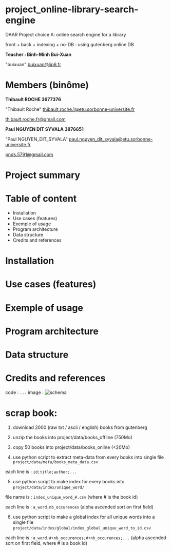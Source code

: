 # project_online-library-search-engine

DAAR Project choice A: online search engine for a library

front + back + indexing + no-DB : using gutenberg online DB

**Teacher : Binh-Minh Bui-Xuan**

"buixuan" <buixuan@lip6.fr>



# Members (binôme)

**Thibault ROCHE 3677376**

"Thibault Roche" <thibault.roche.1@etu.sorbonne-universite.fr>

thibault.roche.fr@gmail.com


**Paul NGUYEN DIT SYVALA 3876651**

"Paul NGUYEN_DIT_SYVALA" <paul.nguyen_dit_syvala@etu.sorbonne-universite.fr>

pnds.5791@gmail.com


# Project summary



# Table of content

+ Installation
+ Use cases (features)
+ Exemple of usage
+ Program architecture
+ Data structure
+ Credits and references


# Installation
# Use cases (features)
# Exemple of usage
# Program architecture
# Data structure
# Credits and references


code : ```...```
image : ![schema](/schema/schema1.png)



# scrap book:

1) download 2000 (raw txt / ascii / english) books from gutenberg

2) unzip the books into project/data/books_offline (750Mo)

3) copy 50 books into project/data/books_online (<20Mo)

4) use python script to extract meta-data from every books into single file `project/data/meta/books_meta_data.csv`

each line is : `id;title;author;...`

5) use python script to make index for every books into `project/data/index/unique_word/`

file name is : `index_unique_word_#.csv` (where # is the book id)

each line is : `a_word;nb_occurences` (alpha ascended sort on first field)

6) use python script to make a global index for all unique words into a single file `project/data/index/global/index_global_unique_word_to_id.csv`

each line is : `a_word;#+nb_occurences;#+nb_occurences;...` (alpha ascended sort on first field, where # is a book id)